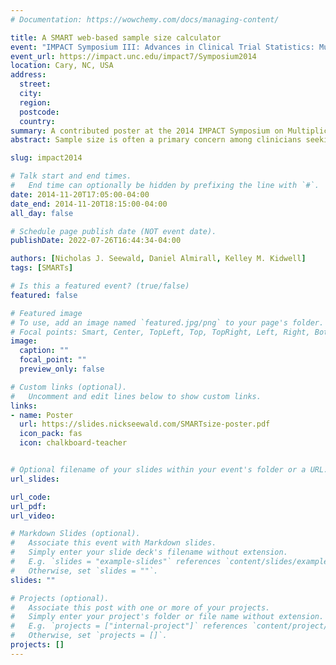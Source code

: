 ```yaml
---
# Documentation: https://wowchemy.com/docs/managing-content/

title: A SMART web-based sample size calculator
event: "IMPACT Symposium III: Advances in Clinical Trial Statistics: Multiplicity Adjustment and SMARTs"
event_url: https://impact.unc.edu/impact7/Symposium2014
location: Cary, NC, USA
address:
  street:
  city:
  region:
  postcode:
  country:
summary: A contributed poster at the 2014 IMPACT Symposium on Multiplicity Adjustment and SMARTs.
abstract: Sample size is often a primary concern among clinicians seeking to run any trial. Simple-to-use sample size calculators do not yet exist for the design of sequential multiple assignment randomized trials (SMART) in which the primary aim is a comparison of two of the embedded dynamic treatment regimens (DTRs). We present a new, easy-to-use, online tool for computing sample size and power for two-stage SMART studies with in which the primary aim is to compare two embedded DTRs with binary or continuous outcomes. The online tool was developed with Shiny, an open-source framework from RStudio for building web applications in R. It will enable clinicians to size any one of four most commonly used SMART design schemes; and it has options for users to provide inputs in multiple ways. Users enter specific details of their trial, including probability of response to first stage treatment, probabilities of success for each DTR for binary outcomes or effect size for continuous outcomes, and may customize type-I error and power. Ultimately, we believe that our comprehensive, user-friendly application is capable of both powering trials and empowering clinicians to consider SMART designs more often in practice.

slug: impact2014

# Talk start and end times.
#   End time can optionally be hidden by prefixing the line with `#`.
date: 2014-11-20T17:05:00-04:00
date_end: 2014-11-20T18:15:00-04:00
all_day: false

# Schedule page publish date (NOT event date).
publishDate: 2022-07-26T16:44:34-04:00

authors: [Nicholas J. Seewald, Daniel Almirall, Kelley M. Kidwell]
tags: [SMARTs]

# Is this a featured event? (true/false)
featured: false

# Featured image
# To use, add an image named `featured.jpg/png` to your page's folder. 
# Focal points: Smart, Center, TopLeft, Top, TopRight, Left, Right, BottomLeft, Bottom, BottomRight.
image:
  caption: ""
  focal_point: ""
  preview_only: false

# Custom links (optional).
#   Uncomment and edit lines below to show custom links.
links:
- name: Poster
  url: https://slides.nickseewald.com/SMARTsize-poster.pdf
  icon_pack: fas
  icon: chalkboard-teacher


# Optional filename of your slides within your event's folder or a URL.
url_slides:

url_code:
url_pdf:
url_video:

# Markdown Slides (optional).
#   Associate this event with Markdown slides.
#   Simply enter your slide deck's filename without extension.
#   E.g. `slides = "example-slides"` references `content/slides/example-slides.md`.
#   Otherwise, set `slides = ""`.
slides: ""

# Projects (optional).
#   Associate this post with one or more of your projects.
#   Simply enter your project's folder or file name without extension.
#   E.g. `projects = ["internal-project"]` references `content/project/deep-learning/index.md`.
#   Otherwise, set `projects = []`.
projects: []
---
```

